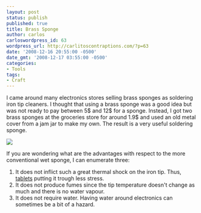 ```yaml
---
layout: post
status: publish
published: true
title: Brass Sponge
author: carlos
carloswordpress_id: 63
wordpress_url: http://carlitoscontraptions.com/?p=63
date: '2008-12-16 20:55:00 -0500'
date_gmt: '2008-12-17 03:55:00 -0500'
categories:
- Tools
tags:
- Craft
---
```

I came around many electronics stores selling brass sponges as soldering iron tip cleaners. I thought that using a brass sponge was a good idea but was not ready to pay between 5$ and 12$ for a sponge. Instead, I got two brass sponges at the groceries store for around 1.9$ and used an old metal cover from a jam jar to make my own. The result is a very useful soldering sponge.

[![](http://1.bp.blogspot.com/_940DBYqYeYo/SUh6n9a3H2I/AAAAAAAABOw/Vsk6XD3-61M/s320/img_1059.jpg)](http://1.bp.blogspot.com/_940DBYqYeYo/SUh6n9a3H2I/AAAAAAAABOw/Vsk6XD3-61M/s1600-h/img_1059.jpg)

If you are wondering what are the advantages with respect to the more conventional wet sponge, I can enumerate three:

1.  It does not inflict such a great thermal shock on the iron tip. Thus, [tablets](http://cialis24online.net/) putting it trough less stress.
2.  It does not produce fumes since the tip temperature doesn't change as much and there is no water vapour.
3.  It does not require water. Having water around electronics can sometimes be a bit of a hazard.